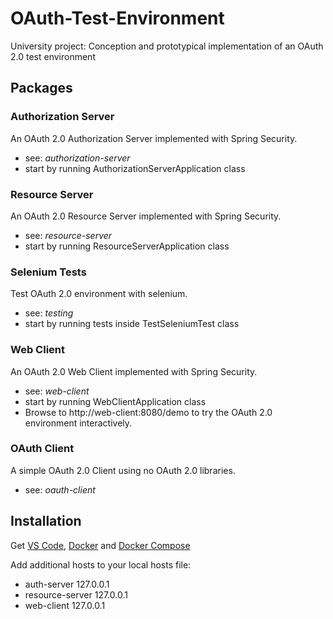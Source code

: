 # OAuth-Test-Environment
University project: Conception and prototypical implementation of an OAuth 2.0 test environment

## Packages
### Authorization Server
An OAuth 2.0 Authorization Server implemented with Spring Security.
- see: *authorization-server*
- start by running AuthorizationServerApplication class

### Resource Server
An OAuth 2.0 Resource Server implemented with Spring Security.
- see: *resource-server*
- start by running ResourceServerApplication class

### Selenium Tests
Test OAuth 2.0 environment with selenium.
- see: *testing*
- start by running tests inside TestSeleniumTest class


### Web Client
An OAuth 2.0 Web Client implemented with Spring Security.
- see: *web-client*
- start by running WebClientApplication class
- Browse to http://web-client:8080/demo to try the OAuth 2.0 environment interactively.

### OAuth Client
A simple OAuth 2.0 Client using no OAuth 2.0 libraries.
- see: *oauth-client*

## Installation
Get [VS Code](https://code.visualstudio.com/), [Docker](https://docs.docker.com/get-docker/) and [Docker Compose](https://docs.docker.com/compose/install/)

Add additional hosts to your local hosts file:

- auth-server       127.0.0.1
- resource-server   127.0.0.1
- web-client        127.0.0.1
